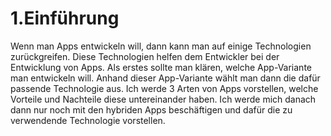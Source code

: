 # 1.Einführung

Wenn man Apps entwickeln will, dann kann man auf einige Technologien zurückgreifen. Diese Technologien helfen dem Entwickler bei der Entwicklung von Apps. Als erstes sollte man klären, welche App-Variante man entwickeln will. Anhand dieser App-Variante wählt man dann die dafür passende Technologie aus. Ich werde 3 Arten von Apps vorstellen, welche Vorteile und Nachteile diese untereinander haben. Ich werde mich danach dann nur noch mit den hybriden Apps beschäftigen und dafür die zu verwendende Technologie vorstellen.
